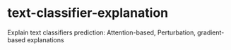 # text-classifier-explanation

Explain text classifiers prediction: Attention-based, Perturbation, gradient-based explanations

